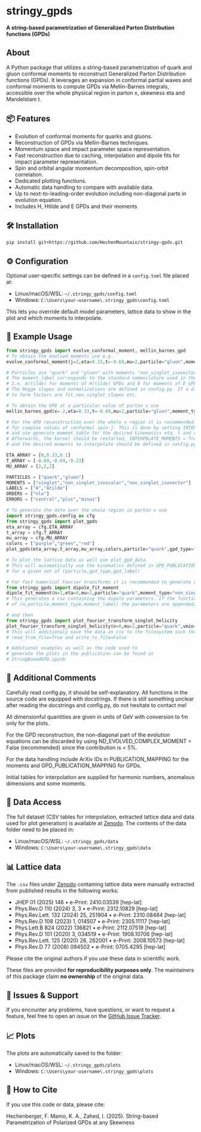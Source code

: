 # stringy_gpds

**A string-based parametrization of Generalized Parton Distribution functions (GPDs)** 
## About
A Python package that utilizes a string-based parametrization of quark and gluon conformal moments to reconstruct Generalized Parton Distribution functions (GPDs). It leverages an expansion in conformal partial waves and conformal moments to compute GPDs via Mellin-Barnes integrals, accessible over the whole physical region in parton x, skewness eta and Mandelstam t.

## 📦 Features

- Evolution of conformal moments for quarks and gluons.
- Reconstruction of GPDs via Mellin-Barnes techniques.
- Momentum space and impact parameter space representation.
- Fast reconstruction due to caching, interpolation and dipole fits for impact parameter representation.
- Spin and orbital angular momentum decomposition, spin-orbit correlation.
- Dedicated plotting functions.
- Automatic data handling to compare with available data.
- Up to next-to-leading-order evolution including non-diagonal parts in evolution equation.
- Includes H, Htilde and E GPDs and their moments

## 🛠 Installation

```bash
pip install git+https://github.com/HechenMountain/stringy-gpds.git
```

## ⚙️ Configuration

Optional user-specific settings can be defined in a `config.toml` file placed at:

- Linux/macOS/WSL: `~/.stringy_gpds/config.toml`
- Windows: `C:\Users\your-username\.stringy_gpds\config.toml`

This lets you override default model parameters, lattice data to show in the plot and which moments to interpolate.

## 🚀 Example Usage

```python
from stringy_gpds import evolve_conformal_moment, mellin_barnes_gpd
# To obtain the evolved moments use e.g.
evolve_conformal_moment(j=2,eta=0.33,t=-0.69,mu=2,particle="gluon",moment_type="singlet",moment_label="Atilde",evolution_order="nlo")

# Particles are "quark" and "gluon" with moments "non_singlet_isovector", "non_singlet_isoscalar" and "singlet". 
# The moment_label corresponds to the standard nomenclature used in the literature. 
# I.e. A(tilde) for moments of H(tilde) GPDs and B for moments of E GPD. 
# The Regge slopes and normalizations are defined in config.py. If a different PDF set is used, the corresponding functions to fit
# to form factors are fit_non_singlet_slopes etc.

# To obtain the GPD at a particular value of parton x use
mellin_barnes_gpd(x=.2,eta=0.33,t=-0.69,mu=2,particle="gluon",moment_type="singlet",moment_label="Atilde",evolution_order="nlo")

# For the GPD reconstruction over the whole x region it is recommended to interpolate the moments
# for complex values of conformal spin-j. This is done by setting INTERPOLATE_MOMENTS = False in config.py
# and use generate_moment_table for the desired kinematics eta, t and resolution scale mu. 
# Afterwards, the kernel should be restarted, INTERPOLATE_MOMENTS = True
# and the desired moments to interpolate should be defined in config.py using e.g.

ETA_ARRAY = [0,0.33,0.1]
T_ARRAY = [-0.69,-0.69,-0.23]
MU_ARRAY = [2,2,2]

PARTICLES = ["quark","gluon"]
MOMENTS = ["singlet","non_singlet_isoscalar","non_singlet_isovector"]
LABELS = ["A","Atilde"]
ORDERS = ["nlo"]
ERRORS = ["central","plus","minus"]

# To generate the data over the whole region in parton x use
import stringy_gpds.config as cfg
from stringy_gpds import plot_gpds
eta_array = cfg.ETA_ARRAY
t_array = cfg.T_ARRAY
mu_array = cfg.MU_ARRAY
colors = ["purple","green","red"]
plot_gpds(eta_array,t_array,mu_array,colors,particle="quark",gpd_type="non_singlet_isovector",gpd_label="H",evolution_order="nlo",error_bars=True, read_from_file= False,write_to_file=True, y_0=0, y_1=2.5,plot_legend=True)

# To plot the lattice data as well use plot_gpd_data. 
# This will automatically use the kinematics defined in GPD_PUBLICATION_MAPPING in config.py
# for a given set of (particle,gpd_type,gpd_label)

# For fast numerical Fourier transforms it is recommended to generate dipole fits using e.g.
from stringy_gpds import dipole_fit_moment
dipole_fit_moment(n=1,eta=0,mu=2,particle="quark",moment_type="non_singlet_isovector",moment_label="Atilde")
# This generates a csv containing the dipole parameters. If the function is called for various combinations
# of (n,particle,moment_type,moment_label) the parameters are appended/updated in the same csv.

# and then
from stringy_gpds import plot_fourier_transform_singlet_helicity
plot_fourier_transform_singlet_helicity(n=0,mu=2,particle="quark",vmin=0,vmax=0.7,ymin=0,ymax=1,read_from_file=False,write_to_file=True)
# This will additionaly save the data as csv to the filesystem such that it can be read from the filesystem using 
# read_from_file=True and write_to_file=False

# Additional examples as well as the code used to 
# generate the plots in the publication can be found in 
# StringBasedGPD.ipynb
```

## 💬 Additional Comments
Carefully read config.py, it should be self-explanatory. 
All functions in the source code are equipped with docstrings.
If there is still something unclear after reading the docstrings and config.py, do not hesitate to contact me!

All dimensionful quantities are given in units of GeV with conversion to fm only for the plots.

For the GPD reconstruction, the non-diagonal part of the evolution equations can be discarded by using ND_EVOLVED_COMPLEX_MOMENT = False (recommended) 
since the contribution is < 5%.

For the data handling include ArXiv IDs in PUBLICATION_MAPPING for the moments and GPD_PUBLICATION_MAPPING for GPDs.

Initial tables for interpolation are supplied for harmonic numbers, anomalous dimensions and some moments.

## 📁 Data Access

The full dataset (CSV tables for interpolation, extracted lattice data and data used for plot generation) 
is available at [Zenodo](https://doi.org/10.5281/zenodo.15738460). The contents of the data folder need to be placed in:
- Linux/macOS/WSL: `~/.stringy_gpds/data`
- Windows: `C:\Users\your-username\.stringy_gpds\data`


## 📊 Lattice data
The `.csv` files under [Zenodo](https://doi.org/10.5281/zenodo.15738460) containing lattice data
were manually extracted from published results in the following works:
- JHEP 01 (2025) 146 • e-Print: 2410.03539 [hep-lat]
- Phys.Rev.D 110 (2024) 3, 3 • e-Print: 2312.10829 [hep-lat]
- Phys.Rev.Lett. 132 (2024) 25, 251904 • e-Print: 2310.08484 [hep-lat]
- Phys.Rev.D 108 (2023) 1, 014507 • e-Print: 2305.11117 [hep-lat]
- Phys.Lett.B 824 (2022) 136821 • e-Print: 2112.07519 [hep-lat]
- Phys.Rev.D 101 (2020) 3, 034519 • e-Print: 1908.10706 [hep-lat]
- Phys.Rev.Lett. 125 (2020) 26, 262001 • e-Print: 2008.10573 [hep-lat]
- Phys.Rev.D 77 (2008) 094502 • e-Print: 0705.4295 [hep-lat]

Please cite the original authors if you use these data in scientific work.

These files are provided **for reproducibility purposes only**. The maintainers of this package claim **no ownership** of the original data.

## 🐛 Issues & Support

If you encounter any problems, have questions, or want to request a feature, feel free to open an issue on the [GitHub Issue Tracker](https://github.com/HechenMountain/stringy-gpds/issues).

## 📈 Plots 
The plots are automatically saved to the folder:
- Linux/macOS/WSL: `~/.stringy_gpds/plots`
- Windows: `C:\Users\your-username\.stringy_gpds\plots`

## 📖 How to Cite

If you use this code or data, please cite:

Hechenberger, F. Mamo, K. A., Zahed, I. (2025). String-based Parametrization of Polarized GPDs at any Skewness